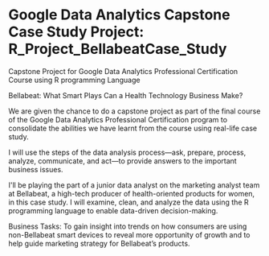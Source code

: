 # Google Data Analytics Capstone Case Study Project: R_Project_BellabeatCase_Study
Capstone Project for Google Data Analytics Professional Certification Course using R programming Language

Bellabeat: What Smart Plays Can a Health Technology Business Make?

We are given the chance to do a capstone project as part of the final course of the Google Data Analytics Professional Certification program to consolidate the abilities
we have learnt from the course using real-life case study.

I will use the steps of the data analysis process—ask, prepare, process, analyze, communicate, and act—to provide answers to the important business issues.

I'll be playing the part of a junior data analyst on the marketing analyst team at Bellabeat, a high-tech producer of health-oriented products for women, 
in this case study. I will examine, clean, and analyze the data using the R programming language to enable data-driven decision-making.

Business Tasks:
To gain insight into trends on how consumers are using non-Bellabeat smart devices to reveal more opportunity of growth and 
to help guide marketing strategy for Bellabeat’s products.
